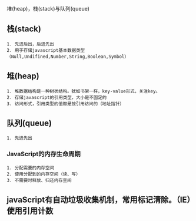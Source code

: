 堆(heap)，栈(stack)与队列(queue)

## 栈(stack)
    1. 先进后出，后进先出
    2. 用于存储javascript基本数据类型（Null,Undifined,Number,String,Boolean,Symbol）

## 堆(heap)
    1. 堆数据结构是一种树状结构。犹如书架一样，key-value形式，关注key。
    2. 存储javascript的引用类型，大小是不固定的
    3. 访问形式，引用类型的值都是按引用访问的（地址指针）

## 队列(queue)
    1. 先进先出

### JavaScript的内存生命周期
    1. 分配需要的内存空间
    2. 使用分配到的内存空间（读、写）
    3. 不需要时释放、归还内存空间

## javaScript有自动垃圾收集机制，常用标记清除。（IE）使用引用计数
